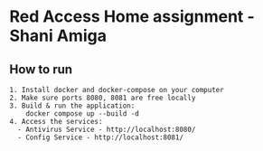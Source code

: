# Red Access Home assignment - Shani Amiga

## How to run
    1. Install docker and docker-compose on your computer
    2. Make sure ports 8080, 8081 are free locally
    3. Build & run the application:
        docker compose up --build -d
    4. Access the services:
      - Antivirus Service - http://localhost:8080/
      - Config Service - http://localhost:8081/
